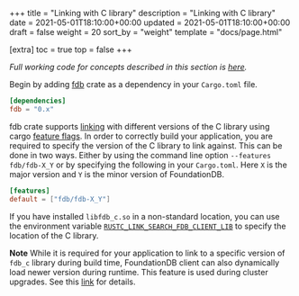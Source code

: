 +++
title = "Linking with C library"
description = "Linking with C library"
date = 2021-05-01T18:10:00+00:00
updated = 2021-05-01T18:10:00+00:00
draft = false
weight = 20
sort_by = "weight"
template = "docs/page.html"

[extra]
toc = true
top = false
+++

_Full working code for concepts described in this section is
[here](https://github.com/fdb-rs/website/tree/main/code/crate-fdb/linking)._

Begin by adding [fdb](https://crates.io/crates/fdb/) crate as a
dependency in your `Cargo.toml` file.

```toml
[dependencies]
fdb = "0.x"
```

fdb crate supports
[linking](https://apple.github.io/foundationdb/api-c.html#linking)
with different versions of the C library using cargo [feature
flags](https://docs.rs/crate/fdb/latest/features). In order to
correctly build your application, you are required to specify the
version of the C library to link against. This can be done in two
ways. Either by using the command line option `--features fdb/fdb-X_Y` or
by specifying the following in your `Cargo.toml`. Here `X` is the
major version and `Y` is the minor version of FoundationDB.

```toml
[features]
default = ["fdb/fdb-X_Y"]
```

If you have installed `libfdb_c.so` in a non-standard location, you
can use the environment variable
[`RUSTC_LINK_SEARCH_FDB_CLIENT_LIB`](https://github.com/fdb-rs/fdb/blob/fdb-0.2.1/fdb-sys/build.rs#L23-L25)
to specify the location of the C library.

**Note** While it is required for your application to link to a
specific version of `fdb_c` library during build time, FoundationDB
client can also dynamically load newer version during runtime. This
feature is used during cluster upgrades. See this
[link](https://apple.github.io/foundationdb/api-general.html#multi-version-client)
for details.
